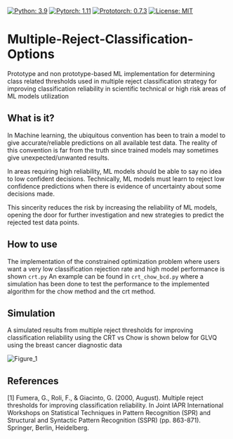 [![Python: 3.9](https://img.shields.io/badge/python-3.9-blue.svg)](https://www.python.org/downloads/release/python-390/)
[![Pytorch: 1.11](https://img.shields.io/badge/pytorch-1.11-orange.svg)](https://pytorch.org/blog/pytorch-1.11-released/)
[![Prototorch: 0.7.3](https://img.shields.io/badge/prototorch-0.7.3-blue.svg)](https://pypi.org/project/prototorch/)
[![License: MIT](https://img.shields.io/badge/License-MIT-green.svg)](https://opensource.org/licenses/MIT)


# Multiple-Reject-Classification-Options
Prototype and non prototype-based ML implementation for determining class related thresholds used in multiple reject classification strategy for improving classification reliability in scientific technical or high risk areas of ML models utilization

## What is it?
In Machine learning, the ubiquitous convention has been to train a model to give accurate/reliable predictions on all available test data. The reality of this convention is far from the truth since trained models may sometimes give unexpected/unwanted results. 

In areas requiring high reliability, ML models should be able to say no idea to low confident decisions. Technically, ML models must learn to reject low confidence predictions when there is evidence of uncertainty about some decisions made. 

This sincerity reduces the risk by increasing the reliability of ML models, opening the door for further investigation and new strategies to predict the rejected test data points.

## How to use
The implementation of the constrained optimization problem where users want a very low classification rejection rate and high model performance is shown ```crt.py```
An example can be found in ```crt_chow_bcd.py``` where a simulation has been done to test the performance to the implemented algorithm for the chow method and the crt method.


## Simulation

A simulated results from multiple reject thresholds for improving classification reliability using the CRT vs Chow is shown below for GLVQ using the breast cancer diagnostic data

![Figure_1](https://user-images.githubusercontent.com/82911284/173432371-74790b50-f264-46c6-aecd-49b7700ace4a.png)

## References

<a id="1">[1]</a> 
Fumera, G., Roli, F., & Giacinto, G. (2000, August). 
Multiple reject thresholds for improving classification reliability. 
In Joint IAPR International Workshops on Statistical Techniques in Pattern Recognition (SPR) and Structural and Syntactic Pattern Recognition (SSPR) (pp. 863-871). Springer, Berlin, Heidelberg.

